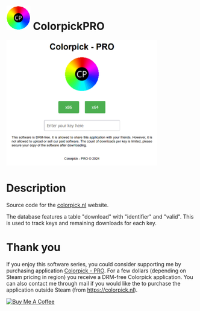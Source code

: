 # <img src="https://raw.githubusercontent.com/jetspiking/colorpickpro/main/Website/colorpicklogo.png" width="64" height="64"> ColorpickPRO
<img src="https://raw.githubusercontent.com/jetspiking/colorpickpro/main/Website/colorpickwebsite.png" width="400">

# Description
Source code for the [colorpick.nl](https://colorpick.nl) website.

The database features a table "download" with "identifier" and "valid". This is used to track keys and remaining downloads for each key.

# Thank you
If you enjoy this software series, you could consider supporting me by purchasing application [Colorpick - PRO](https://store.steampowered.com/app/1388790/Colorpick__PRO). For a few dollars (depending on Steam pricing in region) you receive a DRM-free Colorpick application. You can also contact me through mail if you would like the to purchase the application outside Steam (from https://colorpick.nl).

<a href="https://www.buymeacoffee.com/DustinHendriks" target="_blank"><img src="https://cdn.buymeacoffee.com/buttons/default-orange.png" alt="Buy Me A Coffee" height="41" width="174"></a>
